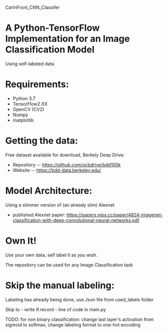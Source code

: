 CarInFront_CNN_Classifer

# A Python-TensorFlow Implementation for an Image Classification Model

Using self-labeled data

# Requirements:
  - Python 3.7
  - TensorFlow2.XX
  - OpenCV (CV2)
  - Numpy
  - matplotlib


# Getting the data:
Free dataset available for download, Berkely Deep Drive:
  - Repository -- https://github.com/ucbdrive/bdd100k
  - Website -- https://bdd-data.berkeley.edu/

# Model Architecture:
Using a slimmer version of (an already slim) Alexnet
  - published Alexnet paper: https://papers.nips.cc/paper/4824-imagenet-classification-with-deep-convolutional-neural-networks.pdf



# Own It!

Use your own data, self label it as you wish.

The repository can be used for any Image Classification task

# Skip the manual labeling:
Labeling has already being done, use Json file from used_labels folder

Skip to - write tf.record - line of code in main.py


TODO: for non binary classification: change last layer's activation from sigmoid to softmax, change labeling format to one-hot encoding


